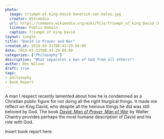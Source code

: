 ```yaml
---
photo:
  image: triumph-of-king-david-hendrick-van-balen.jpg
  creator: Wikimedia
  url: https://commons.wikimedia.org/wiki/File:Triumph_of_king_David_(Hendrick_van_Balen).jpg
  license: Public Domain
  caption: Triumph of king David
layout: single
title: "David in Prayer and War"
created_at: 2019-03-31T08:43:29-04:00
date: 2019-03-31T08:43:29-04:00
categories: ["Philosophy"]
description: "What separates a man of God from all others?"
author: Ben Wilson
draft: true
tags:
- philosophy
- Book Report
---
```


A man I respect recently lamented about how he is condemned as a Christian public figure for not doing all the right liturgical things. It made me reflect on King David, who despite all the heinous things he did was still beloved by God. The book [_David: Man of Prayer, Man of War_](https://amzn.to/2Ul6ZYp) by Walter Chantry provides perhaps the most humane description of David and his role with God.

Insert book report here.
